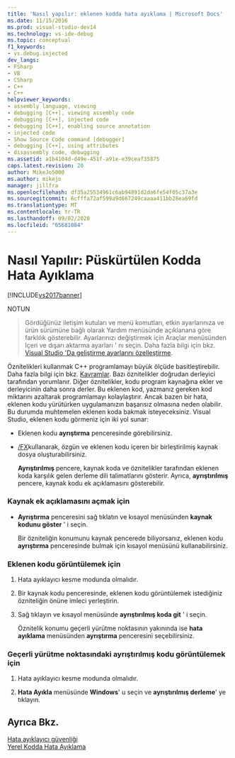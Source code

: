 ```yaml
---
title: 'Nasıl yapılır: eklenen kodda hata ayıklama | Microsoft Docs'
ms.date: 11/15/2016
ms.prod: visual-studio-dev14
ms.technology: vs-ide-debug
ms.topic: conceptual
f1_keywords:
- vs.debug.injected
dev_langs:
- FSharp
- VB
- CSharp
- C++
- C++
helpviewer_keywords:
- assembly language, viewing
- debugging [C++], viewing assembly code
- debugging [C++], injected code
- debugging [C++], enabling source annotation
- injected code
- Show Source Code command [debugger]
- debugging [C++], using attributes
- disassembly code, debugging
ms.assetid: a1b4104d-d49e-451f-a91e-e39ceaf35875
caps.latest.revision: 20
author: MikeJo5000
ms.author: mikejo
manager: jillfra
ms.openlocfilehash: df35a25534961c6ab94891d2da6fe54f05c37a3e
ms.sourcegitcommit: 6cfffa72af599a9d667249caaaa411bb28ea69fd
ms.translationtype: MT
ms.contentlocale: tr-TR
ms.lasthandoff: 09/02/2020
ms.locfileid: "65681084"
---
```

# <a name="how-to-debug-injected-code"></a>Nasıl Yapılır: Püskürtülen Kodda Hata Ayıklama
[!INCLUDE[vs2017banner](../includes/vs2017banner.md)]

NOTUN
> Gördüğünüz iletişim kutuları ve menü komutları, etkin ayarlarınıza ve ürün sürümüne bağlı olarak Yardım menüsünde açıklanana göre farklılık gösterebilir. Ayarlarınızı değiştirmek için Araçlar menüsünden Içeri ve dışarı aktarma ayarları ' nı seçin. Daha fazla bilgi için bkz. [Visual Studio 'Da geliştirme ayarlarını özelleştirme](https://msdn.microsoft.com/22c4debb-4e31-47a8-8f19-16f328d7dcd3).  
  
 Öznitelikleri kullanmak C++ programlamayı büyük ölçüde basitleştirebilir. Daha fazla bilgi için bkz. [Kavramlar](https://msdn.microsoft.com/library/563e7e7c-65e1-44f4-b0b2-da04a6c1bc9e). Bazı öznitelikler doğrudan derleyici tarafından yorumlanır. Diğer öznitelikler, kodu program kaynağına ekler ve derleyicinin daha sonra derler. Bu eklenen kod, yazmanız gereken kod miktarını azaltarak programlamayı kolaylaştırır. Ancak bazen bir hata, eklenen kodu yürütürken uygulamanızın başarısız olmasına neden olabilir. Bu durumda muhtemelen eklenen koda bakmak isteyeceksiniz. Visual Studio, eklenen kodu görmeniz için iki yol sunar:  
  
- Eklenen kodu **ayrıştırma** penceresinde görebilirsiniz.  
  
- [/FX](https://msdn.microsoft.com/library/14f0e301-3bab-45a3-bbdf-e7ce66f20560)kullanarak, özgün ve eklenen kodu içeren bir birleştirilmiş kaynak dosya oluşturabilirsiniz.  
  
  **Ayrıştırılmış** pencere, kaynak koda ve öznitelikler tarafından eklenen koda karşılık gelen derleme dili talimatlarını gösterir. Ayrıca, **ayrıştırılmış** pencere, kaynak kodu ek açıklamasını gösterebilir.  
  
### <a name="to-turn-on-source-annotation"></a>Kaynak ek açıklamasını açmak için  
  
- **Ayrıştırma** penceresini sağ tıklatın ve kısayol menüsünden **kaynak kodunu göster** ' i seçin.  
  
     Bir özniteliğin konumunu kaynak pencerede biliyorsanız, eklenen kodu **ayrıştırma** penceresinde bulmak için kısayol menüsünü kullanabilirsiniz.  
  
### <a name="to-view-injected-code"></a>Eklenen kodu görüntülemek için  
  
1. Hata ayıklayıcı kesme modunda olmalıdır.  
  
2. Bir kaynak kodu penceresinde, eklenen kodu görüntülemek istediğiniz özniteliğin önüne imleci yerleştirin.  
  
3. Sağ tıklayın ve kısayol menüsünde **ayrıştırılmış koda git** ' i seçin.  
  
     Öznitelik konumu geçerli yürütme noktasının yakınında ise **hata ayıklama** menüsünden **ayrıştırma** penceresini seçebilirsiniz.  
  
### <a name="to-view-the-disassembly-code-at-the-current-execution-point"></a>Geçerli yürütme noktasındaki ayrıştırılmış kodu görüntülemek için  
  
1. Hata ayıklayıcı kesme modunda olmalıdır.  
  
2. **Hata Ayıkla** menüsünde **Windows**' u seçin ve **ayrıştırılmış derleme**' ye tıklayın.  
  
## <a name="see-also"></a>Ayrıca Bkz.  
 [Hata ayıklayıcı güvenliği](../debugger/debugger-security.md)   
 [Yerel Kodda Hata Ayıklama](../debugger/debugging-native-code.md)
